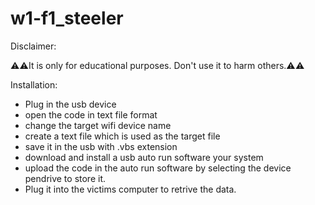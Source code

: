 # w1-f1_steeler

Disclaimer:

  ⚠️⚠️It is only for educational purposes. Don't use it to harm others.⚠️⚠️

  
Installation:

* Plug in the usb device
* open the code in text file format
* change the target wifi device name
* create a text file which is used as the target file
* save it in the usb with .vbs extension
* download and install a usb auto run software your system
* upload the code in the auto run software by selecting the device pendrive to store it.
* Plug it into the victims computer to retrive the data.
